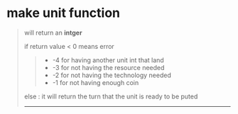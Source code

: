 # **make unit function** 
> will return an **intger**
>
> if return value < 0 means error
>> + -4 for having another unit int that land
>> + -3 for not having the resource needed
>> + -2 for not having the technology needed
>> + -1 for not having enough coin
>
> else :  it will return the turn that the unit is ready to be puted
>
> ---

